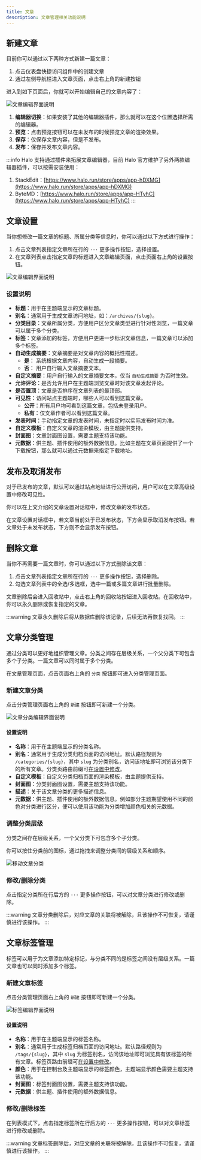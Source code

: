 ```yaml
---
title: 文章
description: 文章管理相关功能说明
---
```

## 新建文章

目前你可以通过以下两种方式新建一篇文章：

1. 点击仪表盘快捷访问组件中的创建文章
2. 通过左侧导航栏进入文章页面，点击右上角的新建按钮

进入到如下页面后，你就可以开始编辑自己的文章内容了：

![文章编辑界面说明](/img/user-guide/posts/post-edit.png)

1. **编辑器切换**：如果安装了其他的编辑器插件，那么就可以在这个位置选择所需的编辑器。
2. **预览**：点击预览按钮可以在未发布的时候预览文章的渲染效果。
3. **保存**：仅保存文章内容，但是不发布。
4. **发布**：保存并发布文章内容。

:::info
Halo 支持通过插件来拓展文章编辑器，目前 Halo 官方维护了另外两款编辑器插件，可以按需安装使用：

1. StackEdit：[https://www.halo.run/store/apps/app-hDXMG](https://www.halo.run/store/apps/app-hDXMG)
2. ByteMD：[https://www.halo.run/store/apps/app-HTyhC](https://www.halo.run/store/apps/app-HTyhC)
:::

## 文章设置

当你想修改一篇文章的标题、所属分类等信息时，你可以通过以下方式进行操作：

1. 点击文章列表指定文章所在行的 `···` 更多操作按钮，选择设置。
2. 在文章列表点击指定文章的标题进入文章编辑页面，点击页面右上角的设置按钮。

![文章编辑界面说明](/img/user-guide/posts/post-setting.png)

### 设置说明

- **标题**：用于在主题端显示的文章标题。
- **别名**：通常用于生成文章访问地址，如：`/archives/{slug}`。
- **分类目录**：文章所属分类，方便用户区分文章类型进行针对性浏览，一篇文章可以属于多个分类。
- **标签**：文章添加的标签，方便用户更进一步标识文章信息，一篇文章可以添加多个标签。
- **自动生成摘要**：文章摘要是对文章内容的概括性描述。
  - **是**： 系统根据文章内容，自动生成一段摘要。
  - **否**： 用户自行输入文章摘要文本。
- **自定义摘要**：用户自行输入的文章摘要文本，仅当 `自动生成摘要` 为否时生效。
- **允许评论**：是否允许用户在主题端浏览文章时对该文章发起评论。
- **是否置顶**：文章是否排序在文章列表的最顶部。
- **可见性**：访问站点主题端时，哪些人可以看到这篇文章。
  - **公开**：所有用户均可看到这篇文章，包括未登录用户。
  - **私有**：仅文章作者可以看到这篇文章。
- **发表时间**：手动指定文章的发表时间，未指定时以实际发布时间为准。
- **自定义模板**：自定义文章的渲染模板，由主题提供支持。
- **封面图**：文章封面图设置，需要主题支持该功能。
- **元数据**：供主题、插件使用的额外数据信息。比如主题在文章页面提供了一个下载按钮，那么就可以通过元数据来指定下载地址。

## 发布及取消发布

对于已发布的文章，默认可以通过站点地址进行公开访问，用户可以在文章高级设置中修改可见性。

你可以在上文介绍的文章设置对话框中，修改文章的发布状态。

在文章设置对话框中，若文章当前处于已发布状态，下方会显示取消发布按钮。若文章处于未发布状态，下方则不会显示发布按钮。

## 删除文章

当你不再需要一篇文章时，你可以通过以下方式删除该文章：

1. 点击文章列表指定文章所在行的 `···` 更多操作按钮，选择删除。
2. 勾选文章列表中的全选/多选框，选中一篇或多篇文章进行批量删除。

文章删除后会进入回收站中，点击右上角的回收站按钮进入回收站。在回收站中，你可以永久删除或恢复指定的文章。

:::warning
文章永久删除后将从数据库删除该记录，后续无法再恢复找回。
:::

## 文章分类管理

通过分类可以更好地组织管理文章。分类之间存在层级关系，一个父分类下可包含多个子分类。一篇文章可以同时属于多个分类。

在文章管理页面，点击页面右上角的 `分类` 按钮即可进入分类管理页面。

### 新建文章分类

点击分类管理页面右上角的 `新建` 按钮即可新建一个分类。

![文章分类编辑界面说明](/img/user-guide/posts/category-create.png)

#### 设置说明

- **名称**：用于在主题端显示的分类名称。
- **别名**：通常用于生成分类归档页面的访问地址。默认路径规则为 `/categories/{slug}`，其中 `slug` 为分类别名，访问该地址即可浏览该分类下的所有文章。分类页路由前缀可[在设置中修改](./settings#主题路由设置)。
- **自定义模板**：自定义分类归档页面的渲染模板，由主题提供支持。
- **封面图**：分类封面图设置，需要主题支持该功能。
- **描述**：关于该文章分类的更多描述信息。
- **元数据**：供主题、插件使用的额外数据信息。例如部分主题期望使用不同的颜色对分类进行区分，便可以使用该功能为分类增加颜色相关的元数据。

### 调整分类层级

分类之间存在层级关系，一个父分类下可包含多个子分类。

你可以按住分类前的图标，通过拖拽来调整分类间的层级关系和顺序。

![移动文章分类](/img/user-guide/posts/category-move.gif)

### 修改/删除分类

点击指定分类所在行后方的 `···` 更多操作按钮，可以对文章分类进行修改或删除。

:::warning
文章分类删除后，对应文章的关联将被解除，且该操作不可恢复，请谨慎进行该操作。
:::

## 文章标签管理

标签可以用于为文章添加特定标记，与分类不同的是标签之间没有层级关系。一篇文章也可以同时添加多个标签。

### 新建文章标签

点击分类管理页面右上角的 `新建` 按钮即可新建一个分类。

![标签编辑界面说明](/img/user-guide/posts/tag-create.png)

#### 设置说明

- **名称**：用于在主题端显示的标签名称。
- **别名**：通常用于生成标签归档页面的访问地址。默认路径规则为 `/tags/{slug}`，其中 `slug` 为标签别名，访问该地址即可浏览具有该标签的所有文章。标签页路由前缀可[在设置中修改](./settings#主题路由设置)。
- **颜色**：用于在控制台及主题端显示的标签颜色，主题端显示颜色需要主题支持该功能。
- **封面图**：标签封面图设置，需要主题支持该功能。
- **元数据**：供主题、插件使用的额外数据信息。

### 修改/删除标签

在列表模式下，点击指定标签所在行后方的 `···` 更多操作按钮，可以对文章标签进行修改或删除。

:::warning
文章标签删除后，对应文章的关联将被解除，且该操作不可恢复，请谨慎进行该操作。
:::
